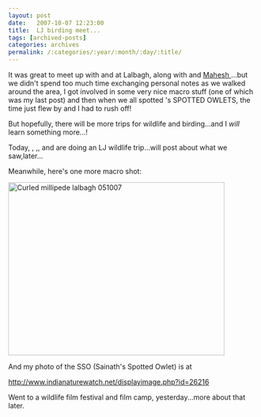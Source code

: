 ```yaml
---
layout: post
date:	2007-10-07 12:23:00
title:  LJ birding meet...
tags: [archived-posts]
categories: archives
permalink: /:categories/:year/:month/:day/:title/
---
```

It was great to meet up with <LJ user="dearchichi"> and <LJ user="shivakumar_l"> at Lalbagh, along with <LJ user="anushsh"> and <a href="http://fotodreamz.blogspot.com/"> Mahesh </a>...but we didn't spend too much time exchanging personal notes as we walked around the area, I got involved in some very nice macro stuff (one of which was my last post) and then when we all spotted <LJ user="sainath">'s SPOTTED OWLETS, the time just flew by and I had to rush off!

But hopefully, there will be more trips for wildlife and birding...and I *will* learn something more...!

Today, <LJ user="amoghavarsha">, <LJ user="anushsh">,<LJ user="dearchichi">, and <LJ user="deponti"> are doing an LJ wildlife trip...will post about what we saw,later...


Meanwhile, here's one more macro shot:


<a href="http://www.flickr.com/photos/14175484@N04/1496939551/" title="Photo Sharing"><img src="http://farm1.static.flickr.com/199/1496939551_64199e699d_o.jpg" width="437" height="350" alt="Curled millipede lalbagh 051007" /></a>

And my photo of the SSO (Sainath's Spotted Owlet) is at

http://www.indianaturewatch.net/displayimage.php?id=26216


Went to a wildlife film festival and film camp, yesterday...more about that later.
